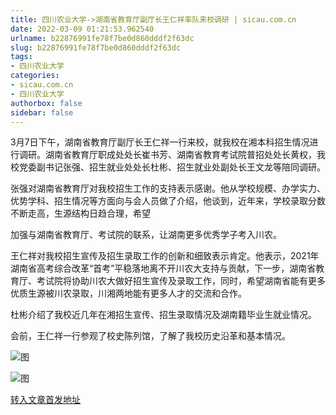 ```yaml
---
title: 四川农业大学->湖南省教育厅副厅长王仁祥率队来校调研 | sicau.com.cn
date: 2022-03-09 01:21:53.962540
urlname: b22876991fe78f7be0d860dddf2f63dc
slug: b22876991fe78f7be0d860dddf2f63dc
tags: 
- 四川农业大学
categories:
- sicau.com.cn
- 四川农业大学
authorbox: false
sidebar: false
---
```

3月7日下午，湖南省教育厅副厅长王仁祥一行来校，就我校在湘本科招生情况进行调研。湖南省教育厅职成处处长崔书芳、湖南省教育考试院普招处处长黄权，我校党委副书记张强、招生就业处处长杜彬、招生就业处副处长王文龙等陪同调研。  

张强对湖南省教育厅对我校招生工作的支持表示感谢。他从学校规模、办学实力、优势学科、招生情况等方面向与会人员做了介绍，他谈到，近年来，学校录取分数不断走高，生源结构日趋合理，希望
<!--more-->
加强与湖南省教育厅、考试院的联系，让湖南更多优秀学子考入川农。

王仁祥对我校招生宣传及招生录取工作的创新和细致表示肯定。他表示，2021年湖南省高考综合改革“首考”平稳落地离不开川农大支持与贡献，下一步，湖南省教育厅、考试院将协助川农大做好招生宣传及录取工作，同时，希望湖南省能有更多优质生源被川农录取，川湘两地能有更多人才的交流和合作。

杜彬介绍了我校近几年在湘招生宣传、招生录取情况及湖南籍毕业生就业情况。

会前，王仁祥一行参观了校史陈列馆，了解了我校历史沿革和基本情况。

![图](https://news.sicau.edu.cn/__local/B/3C/79/137DC63C5797A3B6219458CF517_472830CC_1A532.jpg)

![图](https://news.sicau.edu.cn/__local/3/4D/0B/B3FBAB9B9EA43AB52F275CE55A2_47C66D44_18C95.jpg)

[转入文章首发地址](https://news.sicau.edu.cn/info/1078/66906.htm)